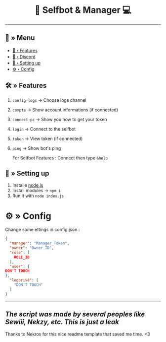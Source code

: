 <h1 align="center">
 🔮 Selfbot & Manager 💻
</h1>

---
## <a id="menu"></a>🔱 » Menu

- [🔰・Features](#features)
- [🌌・Discord](https://discord.gg/7wuewVZpRB)
- [🎉・Setting up](#setup)
- [⚙・Config](#config)


## <a id="features"></a>🛠 » Features
1. `config-logs` → Choose logs channel
2. `compte` → Show account informations (if connected)
3. `connect-pc` → Show you how to get your token
4. `login` → Connect to the selfbot
5. `token` → View token (if connected)
6. `ping` → Show bot's ping

   For Selfbot Features :
     Connect then type `&help`

## <a id="setup"></a> 📁 » Setting up

1. Installe [node.js](https://nodejs.org/en/download)
2. Install modules → `npm i`
3. Run it with `node index.js`

# <a id="config"></a>⚙ » Config
Change some ettings in config.json :

```json
{
  "manager": "Manager_Token",
  "owner": "Owner_ID",
  "role": [
    ROLE_ID
  ],
  "user": {
DON'T TOUCH
},
  "logprivé": [
    "DON'T TOUCH"
  ]
}
```
---
*The script was made by several peoples like Sewiii, Nekzy, etc. This is just a leak*
---

Thanks to Nekros for this nice readme template that saved me time. <3
